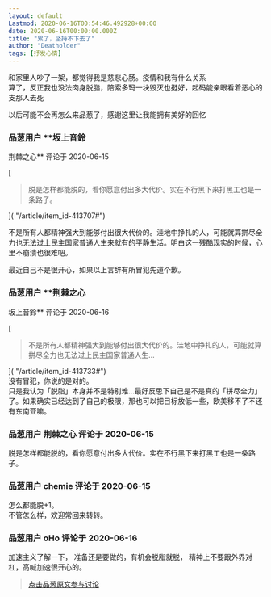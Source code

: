 ```yaml
---
layout: default
Lastmod: 2020-06-16T00:54:46.492928+00:00
date: 2020-06-16T00:00:00.000Z
title: "累了，坚持不下去了"
author: "Deatholder"
tags: [抒发心情]
---
```


和家里人吵了一架，都觉得我是慈悲心肠。疫情和我有什么关系  
算了，反正我也没法肉身脱脂，陪索多玛一块毁灭也挺好，起码能亲眼看着恶心的支那人去死  
  
以后可能不会再怎么来品葱了，感谢这里让我能拥有美好的回忆

            
### 品葱用户 **坂上音鈴 
荆棘之心** 评论于 2020-06-15
        
[

> 脱是怎样都能脱的，看你愿意付出多大代价。实在不行黑下来打黑工也是一条路子。

]( "/article/item_id-413707#")  
  
不是所有人都精神强大到能够付出很大代价的。洼地中挣扎的人，可能就算拼尽全力也无法过上民主国家普通人生来就有的平静生活。明白这一残酷现实的时候，心里不崩溃也很难吧。  
  
最近自己不是很开心，如果以上言辞有所冒犯先道个歉。
        


            
### 品葱用户 **荆棘之心 
坂上音鈴** 评论于 2020-06-16
        
[

> 不是所有人都精神强大到能够付出很大代价的。洼地中挣扎的人，可能就算拼尽全力也无法过上民主国家普通人生...

]( "/article/item_id-413733#")  
没有冒犯，你说的是对的。  
只是我认为「脱脂」本身并不是特别难...最好反思下自己是不是真的「拼尽全力」了。如果确实已经达到了自己的极限，那也可以把目标放低一些，欧美移不了不还有东南亚嘛。
        


            
### 品葱用户 **荆棘之心** 评论于 2020-06-15
        
脱是怎样都能脱的，看你愿意付出多大代价。实在不行黑下来打黑工也是一条路子。
        


            
### 品葱用户 **chemie** 评论于 2020-06-15
        
怎么都能脱+1。  
不管怎么样，欢迎常回来转转。
        


            
### 品葱用户 **oHo** 评论于 2020-06-16
        
加速主义了解一下， 准备还是要做的，有机会脱脂就脱， 精神上不要跟外界对杠，高喊加速很开心的。
        






> [点击品葱原文参与讨论](https://pincong.rocks/article/id-20423__sort_key-agree_count__sort-DESC)

